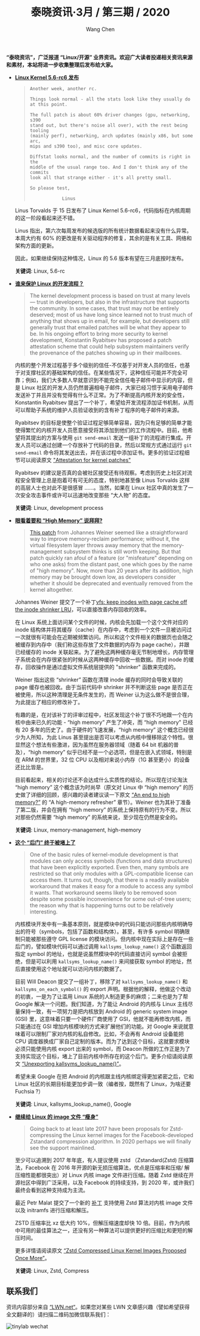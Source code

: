 ﻿---
title: 泰晓资讯·3月 / 第三期 / 2020
author: 'Wang Chen'
group: news
draft: false
top: false
album: 泰晓资讯
layout: weekly
license: "cc-by-nc-nd-4.0"
permalink: /tinylab-weekly-03-3rd-2020/
tags:
  - Linux
  - 5.6-rc	
  - development process
  - memory-management
  - high-memory
  - kallsyms_lookup_name()
  - Google
  - Zstd
  - Compress
categories:
  - 泰晓资讯
  - 技术动态
  - 行业动向
---

**“泰晓资讯”，广泛报道 “Linux/开源” 业界资讯。欢迎广大读者投递相关资讯来源和素材，本站将进一步收集整理后发布给大家。**

- [**Linux Kernel 5.6-rc6 发布**](https://lwn.net/Articles/815037/)

    > ```
    > Another week, another rc.
    > 
    > Things look normal - all the stats look like they usually do at this point.
    > 
    > The full patch is about 60% driver changes (gpu, networking, s390
    > stand out, but there's noise all over), with the rest being tooling
    > (mainly perf), networking, arch updates (mainly x86, but some arc,
    > mips and s390 too), and misc core updates.
    > 
    > Diffstat looks normal, and the number of commits is right in the
    > middle of the usual range too. And I don't think any of the commits
    > look all that strange either - it's all pretty small.
    > 
    > So please test,
    > 
    >             Linus
    > ```

    Linus Torvalds 于 15 日发布了 Linux Kernel 5.6-rc6，代码指标在内核周期的这一阶段看起来还不错。

    Linus 指出，第六次每周发布的候选版的所有统计数据看起来没有什么异常。 本周大约有 60% 的更改是有关驱动程序的修复，其余的是有关工具、网络和架构方面的更新。 

    因此，如果继续保持这种情况，Linux 的 5.6 版本有望在三月底按时发布。
    
    **关键词**: Linux, 5.6-rc

- [**谁来保护 Linux 的开发流程？**](https://lwn.net/Articles/813646/)

    > The kernel development process is based on trust at many levels — trust in developers, but also in the infrastructure that supports the community. In some cases, that trust may not be entirely deserved; most of us have long since learned not to trust much of anything that shows up in email, for example, but developers still generally trust that emailed patches will be what they appear to be. In his ongoing effort to bring more security to kernel development, Konstantin Ryabitsev has proposed a patch attestation scheme that could help subsystem maintainers verify the provenance of the patches showing up in their mailboxes.

    内核的整个开发过程基于多个级别的信任-不仅基于对开发人员的信任，也基于对支撑社区的基础架构的信任。在某些情况下，这种信任可能并不完全可靠；例如，我们大多数人早就意识到不能完全信任电子邮件中显示的内容，但是 Linux 社区的开发人员仍然普遍相电子邮件，大家已经习惯于采用电子邮件发送补丁并且并没有觉得有什么不正常。为了不断提高内核开发的安全性，Konstantin Ryabitsev 提出了一个补丁，希望给开发流程添加证书机制，从而可以帮助子系统的维护人员验证收到的含有补丁程序的电子邮件的来源。

    Ryabitsev 的目标是使整个验证过程足够简单容易，因为只有足够的简单才能使得繁忙的内核开发人员愿意接受将其添加到他们的工作流程中。目前，他希望将其提出的方案与使用 `git send-email` 发送一组补丁的流程进行集成。开发人员可以通过创建一个存放补丁代码的目录，然后以常规方式通过运行 `git send-email` 命令将其发送出去，并在该过程中添加证书。更多的验证过程细节可以阅读原文 ["Attestation for kernel patches"](https://lwn.net/Articles/813646/)

    Ryabitsev 的建议是否真的会被社区接受还有待观察。考虑到历史上社区对流程安全管理上总是抱着可有可无的态度，特别地甚至像 Linus Torvalds 这样的高层人士也对此不是很感冒 ......。当然，如果在 Linux 社区中真的发生了一次安全攻击事件或许可以迅速地改变那些 “大人物” 的态度。

    **关键词**: Linux, development process

- [**眼看着要和 “High Memory” 说拜拜?**](https://lwn.net/Articles/813201/)

    > [This patch](https://lwn.net/ml/linux-kernel/20200211175507.178100-1-hannes@cmpxchg.org/) from Johannes Weiner seemed like a straightforward way to improve memory-reclaim performance; without it, the virtual filesystem layer throws away memory that the memory-management subsystem thinks is still worth keeping. But that patch quickly ran afoul of a feature (or "misfeature" depending on who one asks) from the distant past, one which goes by the name of "high memory". Now, more than 20 years after its addition, high memory may be brought down low, as developers consider whether it should be deprecated and eventually removed from the kernel altogether.

    Johannes Weiner 提交了一个补丁[vfs: keep inodes with page cache off the inode shrinker LRU](https://lwn.net/ml/linux-kernel/20200211175507.178100-1-hannes@cmpxchg.org/)，可以直接改善内存回收的效率。

    在 Linux 系统上面访问某个文件的时候，内核会先加载一个这个文件对应的 inode 结构体并将其缓存（cache）在内存中，考虑到一个文件一旦被访问过一次就很有可能会在近期被频繁访问。所以和这个文件相关的数据页也会随之被缓存到内存中（我们称这些存放了文件数据的内存为 page cache），并跟已经缓存的 inode 关联起来。为了避免这两种缓存毫无节制地增长，内存管理子系统会在内存很紧张的时候从这两种缓存中回收一些数据。而对 inode 的缓存，回收操作是通过虚拟文件系统层提供的 "shrinker" 函数来完成的。

    Weiner 指出这些 “shrinker” 函数在清理 inode 缓存的同时会导致关联的 page 缓存也被回收。由于当前代码中 shrinker 并不判断这些 page 是否正在被使用，所以这种清理是无条件发生的，而 Weiner 认为这么做不是很合理，为此提出了相应的修改补丁。

    有趣的是，在对该补丁的评审过程中，社区发现这个补丁很不巧地跟一个在内核中由来已久的功能 - “high memory” 产生了冲突，而 “high memory” 已经有 20 多年的历史了。由于硬件的飞速发展，“high memory” 这个概念已经很少为人所知，为此 Linus 甚至提出是否可以考虑从内核中慢移除这个特性。很显然这个想法有些激进，因为虽然在服务器领域（随着 64 bit 机器的普及），“high memory” 似乎已经不是一个必选项，但是在嵌入式领域，特别是在 ARM 的世界里，32 位 CPU 以及相对来说小内存（1G 甚至更小）的设备还比比皆是。

    目前看起来，相关的讨论还不会达成什么实质性的结论。所以现在讨论淘汰 “high memory” 这个概念该为时尚早（原文对 Linux 中 “high memory” 的历史做了详细的回顾，感兴趣的读者建议读一下原文 [“An end to high memory?”](https://lwn.net/Articles/813201/) 的 “A high-memory refresher” 章节）。Weiner 也为其补丁准备了第二版，并会在拥有 “high memory” 的系统上保持原有的行为不变。所以对那些仍然需要 “high memory” 的系统来说，至少现在仍然是安全的。  

    **关键词**: Linux, memory-management, high-memory

- [**这个 “后门” 终于被堵上了**](https://lwn.net/Articles/813350/)

    > One of the basic rules of kernel-module development is that modules can only access symbols (functions and data structures) that have been explicitly exported. Even then, many symbols are restricted so that only modules with a GPL-compatible license can access them. It turns out, though, that there is a readily available workaround that makes it easy for a module to access any symbol it wants. That workaround seems likely to be removed soon despite some possible inconvenience for some out-of-tree users; the reason why that is happening turns out to be relatively interesting.

    内核模块开发中有一条基本原则，就是模块中的代码只能访问那些内核明确导出的符号（symbols，包括了函数和结构体）。甚至，有许多 symbol 明确限制只能被那些遵守 GPL license 的模块访问。但内核中现在实际上是存在一些后门的，譬如模块代码可以通过调用 `kallsyms_lookup_name()` 这个函数返回指定 symbol 的地址，也就是说虽然模块中的代码直接访问 symbol 会被拒绝，但是可以利用 `kallsyms_lookup_name()` 来间接获取 symbol 的地址，然后直接使用这个地址就可以访问内核的数据了。

    目前 Will Deacon 提交了一组补丁，移除了对 `kallsyms_lookup_name()` 和 `kallsyms_on_each_symbol()` 的 export 声明。根据他的解释，他做这个改动的初衷，一是为了让滥用 Linux 系统的人制造更多的麻烦；二来也是为了帮 Google 解决一个问题。我们知道，为了能让 Android 的内核与 Linux 主线尽量保持一致，有一项努力是把内核放到 Android 的 generic system image (GSI) 里，这意味着只要一个硬件厂商使用了 GSI，他就不能再修改内核，而只能通过在 GSI 增加内核模块的方式来扩展他们的功能。对 Google 来说就意味着可以限制厂家对内核的私自修改。比如，不会再有 Android 设备能把 CPU 调度器换成厂家自己定制的版本。而为了达到这个目标，这就要求模块必须只能使用内核 export 出来的 symbol，而 Deacon 所做的工作正是为了支持实现这个目标，堵上了目前内核中所存在的这个后门。更多介绍请阅读原文 [“Unexporting kallsyms_lookup_name()”](https://lwn.net/Articles/813350/)。

    希望未来 Google 在把 Android 的内核跟主线内核绑定得更加紧密之后，它和 Linux 社区的长期目标能更加步调一致（编者按，既然有了 Linux，为啥还要 Fuchsia ?）

    **关键词**: Linux, kallsyms_lookup_name(), Google

- [**继续给 Linux 的 image 文件 “瘦身”**](https://www.phoronix.com/scan.php?page=news_item&px=Zstd-Linux-Compressed-2020)

    > Going back to at least late 2017 have been proposals for Zstd-compressing the Linux kernel images for the Facebook-developed Zstandard compression algorithm. In 2020 perhaps we will finally see the support mainlined.

    至少可以追溯到 2017 年年底，有人提议使用 zstd （Zstandard(Zstd) 压缩算法，Facebook 在 2016 年开源的新无损压缩算法，优点是压缩率和压缩/ 解压缩性能都很突出）对 Linux 内核 image 文件进行压缩。随着 Zstd 继续在开源社区中得到广泛采用，以及 Facebook 的持续支持，到 2020 年，或许我们最终会看到这种支持成为主流。

    最近 Petr Malat 提交了一个新的 [补丁](https://lore.kernel.org/lkml/20200316143018.1366-1-oss@malat.biz/) 支持使用 Zstd 算法对内核 image 文件以及 initramfs 进行压缩和解压。

    ZSTD 压缩率比 xz 低大约 10%，但解压缩速度却快 10 倍。目前，作为内核中可用的最佳算法之一，还没有另一种算法可以提供更好的压缩比和更短的解压时间。
    
    更多详情请阅读原文 [“Zstd Compressed Linux Kernel Images Proposed Once More”](https://www.phoronix.com/scan.php?page=news_item&px=Zstd-Linux-Compressed-2020)。

    **关键词**: Linux, Zstd, Compress

## 联系我们

资讯内容部分来自 [“LWN.net“](https://lwn.net/)。如果您对某些 LWN 文章感兴趣（譬如希望获得全文翻译的）请扫描二维码加微信联系我们：

![tinylab wechat](/images/wechat/tinylab.jpg)
